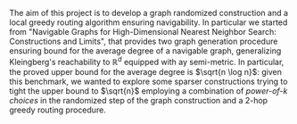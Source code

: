 The aim of this  project is to develop a graph randomized construction and a local greedy routing algorithm ensuring navigability. In particular we started from "Navigable Graphs for High-Dimensional Nearest Neighbor Search: Constructions and Limits", that provides two graph generation procedure ensuring bound for the average degree of a navigable graph, generalizing Kleingberg's reachability to $\mathbb{R}^d$ equipped with ay semi-metric. In particular, the proved upper bound for the average degree is $\sqrt{n \log n}$: given this benchmark, we wanted to explore some sparser constructions trying to tight the upper bound to $\sqrt{n}$ employing a combination of $\textit{power-of-k choices}$ in the randomized step of the graph construction and a 2-hop greedy routing procedure. 

